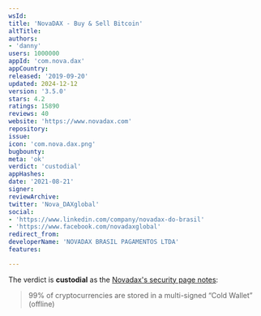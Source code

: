 ```yaml
---
wsId: 
title: 'NovaDAX - Buy & Sell Bitcoin'
altTitle: 
authors:
- 'danny'
users: 1000000
appId: 'com.nova.dax'
appCountry: 
released: '2019-09-20'
updated: 2024-12-12
version: '3.5.0'
stars: 4.2
ratings: 15890
reviews: 40
website: 'https://www.novadax.com'
repository: 
issue: 
icon: 'com.nova.dax.png'
bugbounty: 
meta: 'ok'
verdict: 'custodial'
appHashes: 
date: '2021-08-21'
signer: 
reviewArchive: 
twitter: 'Nova_DAXglobal'
social:
- 'https://www.linkedin.com/company/novadax-do-brasil'
- 'https://www.facebook.com/novadaxglobal'
redirect_from: 
developerName: 'NOVADAX BRASIL PAGAMENTOS LTDA'
features: 

---
```


The verdict is **custodial** as the [Novadax's security page notes](https://www.novadax.com/en-EU/company/security):

> 99% of cryptocurrencies are stored in a multi-signed “Cold Wallet” (offline)

